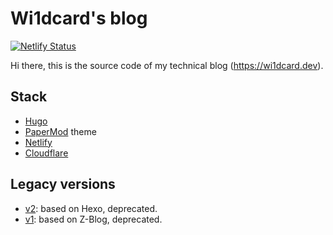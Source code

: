 # Wi1dcard's blog

[![Netlify Status](https://api.netlify.com/api/v1/badges/375810ef-7848-4a53-ad71-09c928674166/deploy-status)](https://app.netlify.com/sites/wi1dcard/deploys)

Hi there, this is the source code of my technical blog (<https://wi1dcard.dev>).

## Stack

- [Hugo](https://gohugo.io/)
- [PaperMod](https://github.com/adityatelange/hugo-PaperMod) theme
- [Netlify](https://www.netlify.com/)
- [Cloudflare](https://www.cloudflare.com/)

## Legacy versions

- [v2](https://gitlab.com/wi1dcard/blog): based on Hexo, deprecated.
- [v1](https://wi1dcard.dev/posts/blog-migrated/): based on Z-Blog, deprecated.
